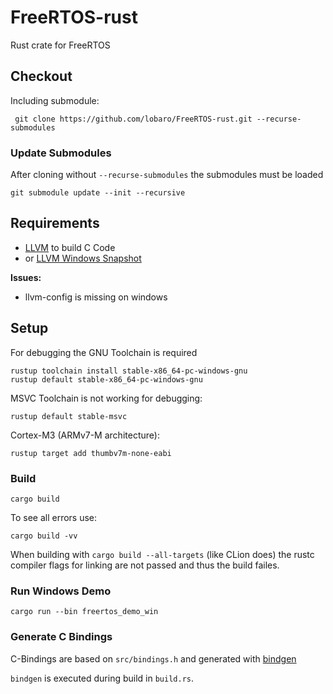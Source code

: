 # FreeRTOS-rust
Rust crate for FreeRTOS

## Checkout

Including submodule:

     git clone https://github.com/lobaro/FreeRTOS-rust.git --recurse-submodules

### Update Submodules

After cloning without `--recurse-submodules` the submodules must be loaded

    git submodule update --init --recursive

## Requirements

* [LLVM](https://releases.llvm.org/download.html) to build C Code
* or [LLVM Windows Snapshot](http://llvm.org/builds/)

**Issues:**

* llvm-config is missing on windows

## Setup

For debugging the GNU Toolchain is required

    rustup toolchain install stable-x86_64-pc-windows-gnu
    rustup default stable-x86_64-pc-windows-gnu
    
MSVC Toolchain is not working for debugging:

    rustup default stable-msvc
    
Cortex-M3 (ARMv7-M architecture):

    rustup target add thumbv7m-none-eabi

### Build

    cargo build
    
To see all errors use:

    cargo build -vv
    
When building with `cargo build --all-targets` (like CLion does) the rustc compiler flags for linking
are not passed and thus the build failes.

### Run Windows Demo

    cargo run --bin freertos_demo_win

### Generate C Bindings

C-Bindings are based on `src/bindings.h` and generated with [bindgen](https://github.com/rust-lang/rust-bindgen)

`bindgen` is executed during build in `build.rs`.




